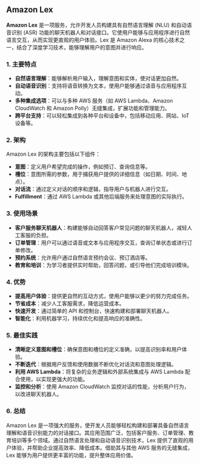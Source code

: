 ## Amazon Lex

**Amazon Lex** 是一项服务，允许开发人员构建具有自然语言理解 (NLU) 和自动语音识别 (ASR) 功能的聊天机器人和对话接口。它使用户能够与应用程序进行自然语言交互，从而实现更直观的用户体验。Lex 是 Amazon Alexa 的核心技术之一，结合了深度学习技术，能够理解用户的意图并进行响应。

### 1. **主要特点**
- **自然语言理解**：能够解析用户输入，理解意图和实体，使对话更加自然。
- **自动语音识别**：支持将语音转换为文本，使用户能够通过语音与应用程序互动。
- **多种集成选项**：可以与多种 AWS 服务（如 AWS Lambda、Amazon CloudWatch 和 Amazon Polly）无缝集成，扩展功能和管理能力。
- **跨平台支持**：可以轻松集成到各种平台和设备中，包括移动应用、网站、IoT 设备等。

### 2. **架构**
Amazon Lex 的架构主要包括以下组件：
- **意图**：定义用户希望完成的操作，例如预订、查询信息等。
- **槽位**：意图所需的参数，用于捕获用户提供的详细信息（如日期、时间、地点）。
- **对话流**：通过定义对话的顺序和逻辑，指导用户与机器人进行交互。
- **Fulfillment**：通过 AWS Lambda 或其他后端服务来处理意图的实际执行。

### 3. **使用场景**
- **客户服务聊天机器人**：构建能够自动回答客户常见问题的聊天机器人，减轻人工客服的负担。
- **订单管理**：用户可以通过语音或文本与应用程序交互，查询订单状态或进行订单修改。
- **预约系统**：允许用户通过自然语言预约会议、预订酒店等。
- **教育和培训**：为学习者提供实时帮助，回答问题，或引导他们完成培训模块。

### 4. **优势**
- **提高用户体验**：提供更自然的互动方式，使用户能够以更少的努力完成任务。
- **节省成本**：减少人工客服需求，降低运营成本。
- **快速开发**：通过简单的 API 和控制台，快速构建和部署聊天机器人。
- **智能化**：利用机器学习，持续优化和提高响应的准确性。

### 5. **最佳实践**
- **清晰定义意图和槽位**：确保意图和槽位的定义准确，以提高识别率和用户体验。
- **不断迭代**：根据用户反馈和使用数据不断优化对话流和意图处理逻辑。
- **利用 AWS Lambda**：将复杂的业务逻辑和外部系统集成与 AWS Lambda 配合使用，以实现更强大的功能。
- **监控和分析**：使用 Amazon CloudWatch 监控对话的性能，分析用户行为，以改进聊天机器人。

### 6. **总结**
Amazon Lex 是一项强大的服务，使开发人员能够轻松构建和部署具备自然语言理解和语音识别能力的对话接口。其应用范围广泛，包括客户服务、订单管理、教育培训等多个领域。通过自然语言处理和自动语音识别技术，Lex 提供了直观的用户体验，并帮助企业提高效率、降低成本。借助其与其他 AWS 服务的无缝集成，Lex 能够为用户提供更丰富的功能，提升整体应用价值。